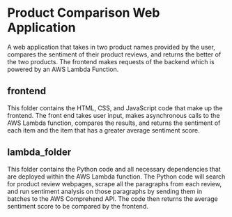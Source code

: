 # Product Comparison Web Application
A web application that takes in two product names provided by the user, compares the sentiment of their product reviews, and returns the better of the two products. The frontend makes requests of the backend which is powered by an AWS Lambda Function.
## frontend
This folder contains the HTML, CSS, and JavaScript code that make up the frontend. The front end takes user input, makes asynchronous calls to the AWS Lambda function, compares the results, and returns the sentiment of each item and the item that has a greater average sentiment score.
## lambda_folder
This folder contains the Python code and all necessary dependencies that are deployed within the AWS Lambda function. The Python code will search for product review webpages, scrape all the paragraphs from each review, and run sentiment analysis on those paragraphs by sending them in batches to the AWS Comprehend API. The code then returns the average sentiment score to be compared by the frontend.
